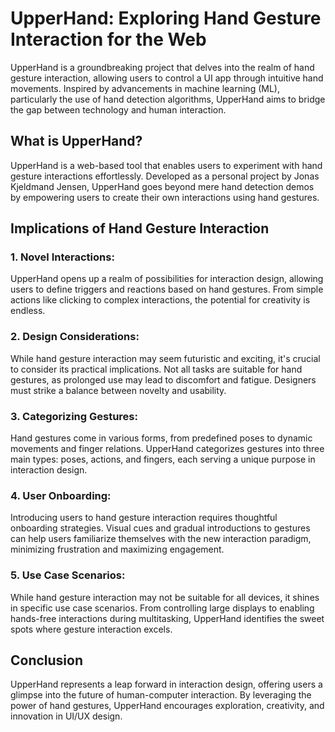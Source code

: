 # UpperHand: Exploring Hand Gesture Interaction for the Web

UpperHand is a groundbreaking project that delves into the realm of hand gesture interaction, allowing users to control a UI app through intuitive hand movements. Inspired by advancements in machine learning (ML), particularly the use of hand detection algorithms, UpperHand aims to bridge the gap between technology and human interaction.

## What is UpperHand?

UpperHand is a web-based tool that enables users to experiment with hand gesture interactions effortlessly. Developed as a personal project by Jonas Kjeldmand Jensen, UpperHand goes beyond mere hand detection demos by empowering users to create their own interactions using hand gestures.

## Implications of Hand Gesture Interaction

### 1. Novel Interactions:

UpperHand opens up a realm of possibilities for interaction design, allowing users to define triggers and reactions based on hand gestures. From simple actions like clicking to complex interactions, the potential for creativity is endless.

### 2. Design Considerations:

While hand gesture interaction may seem futuristic and exciting, it's crucial to consider its practical implications. Not all tasks are suitable for hand gestures, as prolonged use may lead to discomfort and fatigue. Designers must strike a balance between novelty and usability.

### 3. Categorizing Gestures:

Hand gestures come in various forms, from predefined poses to dynamic movements and finger relations. UpperHand categorizes gestures into three main types: poses, actions, and fingers, each serving a unique purpose in interaction design.

### 4. User Onboarding:

Introducing users to hand gesture interaction requires thoughtful onboarding strategies. Visual cues and gradual introductions to gestures can help users familiarize themselves with the new interaction paradigm, minimizing frustration and maximizing engagement.

### 5. Use Case Scenarios:

While hand gesture interaction may not be suitable for all devices, it shines in specific use case scenarios. From controlling large displays to enabling hands-free interactions during multitasking, UpperHand identifies the sweet spots where gesture interaction excels.

## Conclusion

UpperHand represents a leap forward in interaction design, offering users a glimpse into the future of human-computer interaction. By leveraging the power of hand gestures, UpperHand encourages exploration, creativity, and innovation in UI/UX design.
